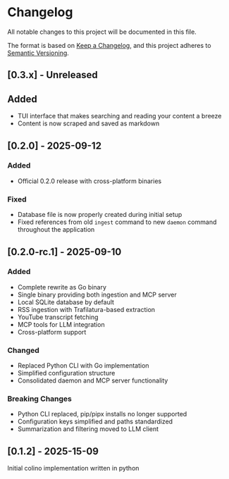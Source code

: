 # Changelog

All notable changes to this project will be documented in this file.

The format is based on [Keep a Changelog](https://keepachangelog.com/en/1.0.0/),
and this project adheres to [Semantic Versioning](https://semver.org/spec/v2.0.0.html).

## [0.3.x] - Unreleased

## Added
- TUI interface that makes searching and reading your content a breeze 
- Content is now scraped and saved as markdown

## [0.2.0] - 2025-09-12

### Added
- Official 0.2.0 release with cross-platform binaries

### Fixed
- Database file is now properly created during initial setup
- Fixed references from old `ingest` command to new `daemon` command throughout the application

## [0.2.0-rc.1] - 2025-09-10

### Added
- Complete rewrite as Go binary
- Single binary providing both ingestion and MCP server
- Local SQLite database by default
- RSS ingestion with Trafilatura-based extraction
- YouTube transcript fetching
- MCP tools for LLM integration
- Cross-platform support

### Changed
- Replaced Python CLI with Go implementation
- Simplified configuration structure
- Consolidated daemon and MCP server functionality

### Breaking Changes
- Python CLI replaced, pip/pipx installs no longer supported
- Configuration keys simplified and paths standardized
- Summarization and filtering moved to LLM client

## [0.1.2] - 2025-15-09
Initial colino implementation written in python

